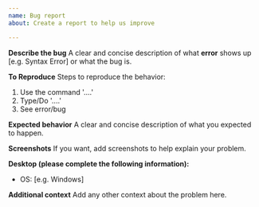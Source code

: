 ```yaml
---
name: Bug report
about: Create a report to help us improve

---
```


**Describe the bug**
A clear and concise description of what **error** shows up [e.g. Syntax Error]  or what the bug is.

**To Reproduce**
Steps to reproduce the behavior:
1. Use the command '....'
2. Type/Do '....'
3. See error/bug

**Expected behavior**
A clear and concise description of what you expected to happen.

**Screenshots**
If you want, add screenshots to help explain your problem.

**Desktop (please complete the following information):**
 - OS: [e.g. Windows]

**Additional context**
Add any other context about the problem here.
